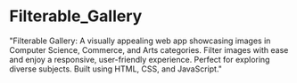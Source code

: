 # Filterable_Gallery
"Filterable Gallery: A visually appealing web app showcasing images in Computer Science, Commerce, and Arts categories. Filter images with ease and enjoy a responsive, user-friendly experience. Perfect for exploring diverse subjects. Built using HTML, CSS, and JavaScript." 

